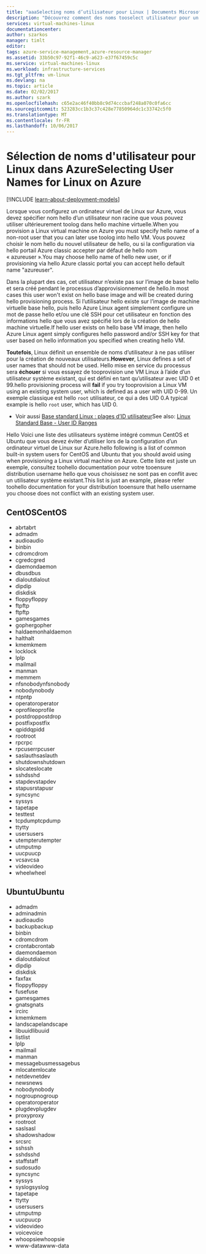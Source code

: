 ```yaml
---
title: "aaaSelecting noms d’utilisateur pour Linux | Documents Microsoft"
description: "Découvrez comment des noms tooselect utilisateur pour un ordinateur virtuel de Linux dans Azure."
services: virtual-machines-linux
documentationcenter: 
author: szarkos
manager: timlt
editor: 
tags: azure-service-management,azure-resource-manager
ms.assetid: 33b50c97-92f1-46c9-a623-e37f67459c5c
ms.service: virtual-machines-linux
ms.workload: infrastructure-services
ms.tgt_pltfrm: vm-linux
ms.devlang: na
ms.topic: article
ms.date: 02/02/2017
ms.author: szark
ms.openlocfilehash: c65e2ac46f40bb8c9d74cccbaf248a070c0fa6cc
ms.sourcegitcommit: 523283cc1b3c37c428e77850964dc1c33742c5f0
ms.translationtype: MT
ms.contentlocale: fr-FR
ms.lasthandoff: 10/06/2017
---
```

# <a name="selecting-user-names-for-linux-on-azure"></a><span data-ttu-id="f60f9-103">Sélection de noms d'utilisateur pour Linux dans Azure</span><span class="sxs-lookup"><span data-stu-id="f60f9-103">Selecting User Names for Linux on Azure</span></span>
[!INCLUDE [learn-about-deployment-models](../../../includes/learn-about-deployment-models-both-include.md)]

<span data-ttu-id="f60f9-104">Lorsque vous configurez un ordinateur virtuel de Linux sur Azure, vous devez spécifier nom hello d’un utilisateur non racine que vous pouvez utiliser ultérieurement toolog dans hello machine virtuelle.</span><span class="sxs-lookup"><span data-stu-id="f60f9-104">When you provision a Linux virtual machine on Azure you must specify hello name of a non-root user that you can later use toolog into hello VM.</span></span> <span data-ttu-id="f60f9-105">Vous pouvez choisir le nom hello du nouvel utilisateur de hello, ou si la configuration via hello portail Azure classic accepter par défaut de hello nom « azureuser ».</span><span class="sxs-lookup"><span data-stu-id="f60f9-105">You may choose hello name of hello new user, or if provisioning via hello Azure classic portal you can accept hello default name "azureuser".</span></span>

<span data-ttu-id="f60f9-106">Dans la plupart des cas, cet utilisateur n’existe pas sur l’image de base hello et sera créé pendant le processus d’approvisionnement de hello.</span><span class="sxs-lookup"><span data-stu-id="f60f9-106">In most cases this user won't exist on hello base image and will be created during hello provisioning process.</span></span> <span data-ttu-id="f60f9-107">Si l’utilisateur hello existe sur l’image de machine virtuelle base hello, puis hello Azure Linux agent simplement configure un mot de passe hello et/ou une clé SSH pour cet utilisateur en fonction des informations hello que vous avez spécifié lors de la création de hello machine virtuelle.</span><span class="sxs-lookup"><span data-stu-id="f60f9-107">If hello user exists on hello base VM image, then hello Azure Linux agent simply configures hello password and/or SSH key for that user based on hello information you specified when creating hello VM.</span></span>

<span data-ttu-id="f60f9-108">**Toutefois**, Linux définit un ensemble de noms d’utilisateur à ne pas utiliser pour la création de nouveaux utilisateurs.</span><span class="sxs-lookup"><span data-stu-id="f60f9-108">**However**, Linux defines a set of user names that should not be used.</span></span> <span data-ttu-id="f60f9-109">Hello mise en service du processus sera **échouer** si vous essayez de tooprovision une VM Linux à l’aide d’un utilisateur système existant, qui est défini en tant qu’utilisateur avec UID 0 et 99.</span><span class="sxs-lookup"><span data-stu-id="f60f9-109">hello provisioning process will **fail** if you try tooprovision a Linux VM using an existing system user, which is defined as a user with UID 0-99.</span></span> <span data-ttu-id="f60f9-110">Un exemple classique est hello `root` utilisateur, ce qui a des UID 0.</span><span class="sxs-lookup"><span data-stu-id="f60f9-110">A typical example is hello `root` user, which has UID 0.</span></span>

* <span data-ttu-id="f60f9-111">Voir aussi [Base standard Linux : plages d’ID utilisateur](http://refspecs.linuxfoundation.org/LSB_4.1.0/LSB-Core-generic/LSB-Core-generic/uidrange.html)</span><span class="sxs-lookup"><span data-stu-id="f60f9-111">See also: [Linux Standard Base - User ID Ranges](http://refspecs.linuxfoundation.org/LSB_4.1.0/LSB-Core-generic/LSB-Core-generic/uidrange.html)</span></span>

<span data-ttu-id="f60f9-112">Hello Voici une liste des utilisateurs système intégré commun CentOS et Ubuntu que vous devez éviter d’utiliser lors de la configuration d’un ordinateur virtuel de Linux sur Azure.</span><span class="sxs-lookup"><span data-stu-id="f60f9-112">hello following is a list of common built-in system users for CentOS and Ubuntu that you should avoid using when provisioning a Linux virtual machine on Azure.</span></span> <span data-ttu-id="f60f9-113">Cette liste est juste un exemple, consultez toohello documentation pour votre tooensure distribution username hello que vous choisissez ne sont pas en conflit avec un utilisateur système existant.</span><span class="sxs-lookup"><span data-stu-id="f60f9-113">This list is just an example, please refer toohello documentation for your distribution tooensure that hello username you choose does not conflict with an existing system user.</span></span>

## <a name="centos"></a><span data-ttu-id="f60f9-114">CentOS</span><span class="sxs-lookup"><span data-stu-id="f60f9-114">CentOS</span></span>
* <span data-ttu-id="f60f9-115">abrt</span><span class="sxs-lookup"><span data-stu-id="f60f9-115">abrt</span></span>
* <span data-ttu-id="f60f9-116">adm</span><span class="sxs-lookup"><span data-stu-id="f60f9-116">adm</span></span>
* <span data-ttu-id="f60f9-117">audio</span><span class="sxs-lookup"><span data-stu-id="f60f9-117">audio</span></span>
* <span data-ttu-id="f60f9-118">bin</span><span class="sxs-lookup"><span data-stu-id="f60f9-118">bin</span></span>
* <span data-ttu-id="f60f9-119">cdrom</span><span class="sxs-lookup"><span data-stu-id="f60f9-119">cdrom</span></span>
* <span data-ttu-id="f60f9-120">cgred</span><span class="sxs-lookup"><span data-stu-id="f60f9-120">cgred</span></span>
* <span data-ttu-id="f60f9-121">daemon</span><span class="sxs-lookup"><span data-stu-id="f60f9-121">daemon</span></span>
* <span data-ttu-id="f60f9-122">dbus</span><span class="sxs-lookup"><span data-stu-id="f60f9-122">dbus</span></span>
* <span data-ttu-id="f60f9-123">dialout</span><span class="sxs-lookup"><span data-stu-id="f60f9-123">dialout</span></span>
* <span data-ttu-id="f60f9-124">dip</span><span class="sxs-lookup"><span data-stu-id="f60f9-124">dip</span></span>
* <span data-ttu-id="f60f9-125">disk</span><span class="sxs-lookup"><span data-stu-id="f60f9-125">disk</span></span>
* <span data-ttu-id="f60f9-126">floppy</span><span class="sxs-lookup"><span data-stu-id="f60f9-126">floppy</span></span>
* <span data-ttu-id="f60f9-127">ftp</span><span class="sxs-lookup"><span data-stu-id="f60f9-127">ftp</span></span>
* <span data-ttu-id="f60f9-128">ftp</span><span class="sxs-lookup"><span data-stu-id="f60f9-128">ftp</span></span>
* <span data-ttu-id="f60f9-129">games</span><span class="sxs-lookup"><span data-stu-id="f60f9-129">games</span></span>
* <span data-ttu-id="f60f9-130">gopher</span><span class="sxs-lookup"><span data-stu-id="f60f9-130">gopher</span></span>
* <span data-ttu-id="f60f9-131">haldaemon</span><span class="sxs-lookup"><span data-stu-id="f60f9-131">haldaemon</span></span>
* <span data-ttu-id="f60f9-132">halt</span><span class="sxs-lookup"><span data-stu-id="f60f9-132">halt</span></span>
* <span data-ttu-id="f60f9-133">kmem</span><span class="sxs-lookup"><span data-stu-id="f60f9-133">kmem</span></span>
* <span data-ttu-id="f60f9-134">lock</span><span class="sxs-lookup"><span data-stu-id="f60f9-134">lock</span></span>
* <span data-ttu-id="f60f9-135">lp</span><span class="sxs-lookup"><span data-stu-id="f60f9-135">lp</span></span>
* <span data-ttu-id="f60f9-136">mail</span><span class="sxs-lookup"><span data-stu-id="f60f9-136">mail</span></span>
* <span data-ttu-id="f60f9-137">man</span><span class="sxs-lookup"><span data-stu-id="f60f9-137">man</span></span>
* <span data-ttu-id="f60f9-138">mem</span><span class="sxs-lookup"><span data-stu-id="f60f9-138">mem</span></span>
* <span data-ttu-id="f60f9-139">nfsnobody</span><span class="sxs-lookup"><span data-stu-id="f60f9-139">nfsnobody</span></span>
* <span data-ttu-id="f60f9-140">nobody</span><span class="sxs-lookup"><span data-stu-id="f60f9-140">nobody</span></span>
* <span data-ttu-id="f60f9-141">ntp</span><span class="sxs-lookup"><span data-stu-id="f60f9-141">ntp</span></span>
* <span data-ttu-id="f60f9-142">operator</span><span class="sxs-lookup"><span data-stu-id="f60f9-142">operator</span></span>
* <span data-ttu-id="f60f9-143">oprofile</span><span class="sxs-lookup"><span data-stu-id="f60f9-143">oprofile</span></span>
* <span data-ttu-id="f60f9-144">postdrop</span><span class="sxs-lookup"><span data-stu-id="f60f9-144">postdrop</span></span>
* <span data-ttu-id="f60f9-145">postfix</span><span class="sxs-lookup"><span data-stu-id="f60f9-145">postfix</span></span>
* <span data-ttu-id="f60f9-146">qpidd</span><span class="sxs-lookup"><span data-stu-id="f60f9-146">qpidd</span></span>
* <span data-ttu-id="f60f9-147">root</span><span class="sxs-lookup"><span data-stu-id="f60f9-147">root</span></span>
* <span data-ttu-id="f60f9-148">rpc</span><span class="sxs-lookup"><span data-stu-id="f60f9-148">rpc</span></span>
* <span data-ttu-id="f60f9-149">rpcuser</span><span class="sxs-lookup"><span data-stu-id="f60f9-149">rpcuser</span></span>
* <span data-ttu-id="f60f9-150">saslauth</span><span class="sxs-lookup"><span data-stu-id="f60f9-150">saslauth</span></span>
* <span data-ttu-id="f60f9-151">shutdown</span><span class="sxs-lookup"><span data-stu-id="f60f9-151">shutdown</span></span>
* <span data-ttu-id="f60f9-152">slocate</span><span class="sxs-lookup"><span data-stu-id="f60f9-152">slocate</span></span>
* <span data-ttu-id="f60f9-153">sshd</span><span class="sxs-lookup"><span data-stu-id="f60f9-153">sshd</span></span>
* <span data-ttu-id="f60f9-154">stapdev</span><span class="sxs-lookup"><span data-stu-id="f60f9-154">stapdev</span></span>
* <span data-ttu-id="f60f9-155">stapusr</span><span class="sxs-lookup"><span data-stu-id="f60f9-155">stapusr</span></span>
* <span data-ttu-id="f60f9-156">sync</span><span class="sxs-lookup"><span data-stu-id="f60f9-156">sync</span></span>
* <span data-ttu-id="f60f9-157">sys</span><span class="sxs-lookup"><span data-stu-id="f60f9-157">sys</span></span>
* <span data-ttu-id="f60f9-158">tape</span><span class="sxs-lookup"><span data-stu-id="f60f9-158">tape</span></span>
* <span data-ttu-id="f60f9-159">test</span><span class="sxs-lookup"><span data-stu-id="f60f9-159">test</span></span>
* <span data-ttu-id="f60f9-160">tcpdump</span><span class="sxs-lookup"><span data-stu-id="f60f9-160">tcpdump</span></span>
* <span data-ttu-id="f60f9-161">tty</span><span class="sxs-lookup"><span data-stu-id="f60f9-161">tty</span></span>
* <span data-ttu-id="f60f9-162">users</span><span class="sxs-lookup"><span data-stu-id="f60f9-162">users</span></span>
* <span data-ttu-id="f60f9-163">utempter</span><span class="sxs-lookup"><span data-stu-id="f60f9-163">utempter</span></span>
* <span data-ttu-id="f60f9-164">utmp</span><span class="sxs-lookup"><span data-stu-id="f60f9-164">utmp</span></span>
* <span data-ttu-id="f60f9-165">uucp</span><span class="sxs-lookup"><span data-stu-id="f60f9-165">uucp</span></span>
* <span data-ttu-id="f60f9-166">vcsa</span><span class="sxs-lookup"><span data-stu-id="f60f9-166">vcsa</span></span>
* <span data-ttu-id="f60f9-167">video</span><span class="sxs-lookup"><span data-stu-id="f60f9-167">video</span></span>
* <span data-ttu-id="f60f9-168">wheel</span><span class="sxs-lookup"><span data-stu-id="f60f9-168">wheel</span></span>

## <a name="ubuntu"></a><span data-ttu-id="f60f9-169">Ubuntu</span><span class="sxs-lookup"><span data-stu-id="f60f9-169">Ubuntu</span></span>
* <span data-ttu-id="f60f9-170">adm</span><span class="sxs-lookup"><span data-stu-id="f60f9-170">adm</span></span>
* <span data-ttu-id="f60f9-171">admin</span><span class="sxs-lookup"><span data-stu-id="f60f9-171">admin</span></span>
* <span data-ttu-id="f60f9-172">audio</span><span class="sxs-lookup"><span data-stu-id="f60f9-172">audio</span></span>
* <span data-ttu-id="f60f9-173">backup</span><span class="sxs-lookup"><span data-stu-id="f60f9-173">backup</span></span>
* <span data-ttu-id="f60f9-174">bin</span><span class="sxs-lookup"><span data-stu-id="f60f9-174">bin</span></span>
* <span data-ttu-id="f60f9-175">cdrom</span><span class="sxs-lookup"><span data-stu-id="f60f9-175">cdrom</span></span>
* <span data-ttu-id="f60f9-176">crontab</span><span class="sxs-lookup"><span data-stu-id="f60f9-176">crontab</span></span>
* <span data-ttu-id="f60f9-177">daemon</span><span class="sxs-lookup"><span data-stu-id="f60f9-177">daemon</span></span>
* <span data-ttu-id="f60f9-178">dialout</span><span class="sxs-lookup"><span data-stu-id="f60f9-178">dialout</span></span>
* <span data-ttu-id="f60f9-179">dip</span><span class="sxs-lookup"><span data-stu-id="f60f9-179">dip</span></span>
* <span data-ttu-id="f60f9-180">disk</span><span class="sxs-lookup"><span data-stu-id="f60f9-180">disk</span></span>
* <span data-ttu-id="f60f9-181">fax</span><span class="sxs-lookup"><span data-stu-id="f60f9-181">fax</span></span>
* <span data-ttu-id="f60f9-182">floppy</span><span class="sxs-lookup"><span data-stu-id="f60f9-182">floppy</span></span>
* <span data-ttu-id="f60f9-183">fuse</span><span class="sxs-lookup"><span data-stu-id="f60f9-183">fuse</span></span>
* <span data-ttu-id="f60f9-184">games</span><span class="sxs-lookup"><span data-stu-id="f60f9-184">games</span></span>
* <span data-ttu-id="f60f9-185">gnats</span><span class="sxs-lookup"><span data-stu-id="f60f9-185">gnats</span></span>
* <span data-ttu-id="f60f9-186">irc</span><span class="sxs-lookup"><span data-stu-id="f60f9-186">irc</span></span>
* <span data-ttu-id="f60f9-187">kmem</span><span class="sxs-lookup"><span data-stu-id="f60f9-187">kmem</span></span>
* <span data-ttu-id="f60f9-188">landscape</span><span class="sxs-lookup"><span data-stu-id="f60f9-188">landscape</span></span>
* <span data-ttu-id="f60f9-189">libuuid</span><span class="sxs-lookup"><span data-stu-id="f60f9-189">libuuid</span></span>
* <span data-ttu-id="f60f9-190">list</span><span class="sxs-lookup"><span data-stu-id="f60f9-190">list</span></span>
* <span data-ttu-id="f60f9-191">lp</span><span class="sxs-lookup"><span data-stu-id="f60f9-191">lp</span></span>
* <span data-ttu-id="f60f9-192">mail</span><span class="sxs-lookup"><span data-stu-id="f60f9-192">mail</span></span>
* <span data-ttu-id="f60f9-193">man</span><span class="sxs-lookup"><span data-stu-id="f60f9-193">man</span></span>
* <span data-ttu-id="f60f9-194">messagebus</span><span class="sxs-lookup"><span data-stu-id="f60f9-194">messagebus</span></span>
* <span data-ttu-id="f60f9-195">mlocate</span><span class="sxs-lookup"><span data-stu-id="f60f9-195">mlocate</span></span>
* <span data-ttu-id="f60f9-196">netdev</span><span class="sxs-lookup"><span data-stu-id="f60f9-196">netdev</span></span>
* <span data-ttu-id="f60f9-197">news</span><span class="sxs-lookup"><span data-stu-id="f60f9-197">news</span></span>
* <span data-ttu-id="f60f9-198">nobody</span><span class="sxs-lookup"><span data-stu-id="f60f9-198">nobody</span></span>
* <span data-ttu-id="f60f9-199">nogroup</span><span class="sxs-lookup"><span data-stu-id="f60f9-199">nogroup</span></span>
* <span data-ttu-id="f60f9-200">operator</span><span class="sxs-lookup"><span data-stu-id="f60f9-200">operator</span></span>
* <span data-ttu-id="f60f9-201">plugdev</span><span class="sxs-lookup"><span data-stu-id="f60f9-201">plugdev</span></span>
* <span data-ttu-id="f60f9-202">proxy</span><span class="sxs-lookup"><span data-stu-id="f60f9-202">proxy</span></span>
* <span data-ttu-id="f60f9-203">root</span><span class="sxs-lookup"><span data-stu-id="f60f9-203">root</span></span>
* <span data-ttu-id="f60f9-204">sasl</span><span class="sxs-lookup"><span data-stu-id="f60f9-204">sasl</span></span>
* <span data-ttu-id="f60f9-205">shadow</span><span class="sxs-lookup"><span data-stu-id="f60f9-205">shadow</span></span>
* <span data-ttu-id="f60f9-206">src</span><span class="sxs-lookup"><span data-stu-id="f60f9-206">src</span></span>
* <span data-ttu-id="f60f9-207">ssh</span><span class="sxs-lookup"><span data-stu-id="f60f9-207">ssh</span></span>
* <span data-ttu-id="f60f9-208">sshd</span><span class="sxs-lookup"><span data-stu-id="f60f9-208">sshd</span></span>
* <span data-ttu-id="f60f9-209">staff</span><span class="sxs-lookup"><span data-stu-id="f60f9-209">staff</span></span>
* <span data-ttu-id="f60f9-210">sudo</span><span class="sxs-lookup"><span data-stu-id="f60f9-210">sudo</span></span>
* <span data-ttu-id="f60f9-211">sync</span><span class="sxs-lookup"><span data-stu-id="f60f9-211">sync</span></span>
* <span data-ttu-id="f60f9-212">sys</span><span class="sxs-lookup"><span data-stu-id="f60f9-212">sys</span></span>
* <span data-ttu-id="f60f9-213">syslog</span><span class="sxs-lookup"><span data-stu-id="f60f9-213">syslog</span></span>
* <span data-ttu-id="f60f9-214">tape</span><span class="sxs-lookup"><span data-stu-id="f60f9-214">tape</span></span>
* <span data-ttu-id="f60f9-215">tty</span><span class="sxs-lookup"><span data-stu-id="f60f9-215">tty</span></span>
* <span data-ttu-id="f60f9-216">users</span><span class="sxs-lookup"><span data-stu-id="f60f9-216">users</span></span>
* <span data-ttu-id="f60f9-217">utmp</span><span class="sxs-lookup"><span data-stu-id="f60f9-217">utmp</span></span>
* <span data-ttu-id="f60f9-218">uucp</span><span class="sxs-lookup"><span data-stu-id="f60f9-218">uucp</span></span>
* <span data-ttu-id="f60f9-219">video</span><span class="sxs-lookup"><span data-stu-id="f60f9-219">video</span></span>
* <span data-ttu-id="f60f9-220">voice</span><span class="sxs-lookup"><span data-stu-id="f60f9-220">voice</span></span>
* <span data-ttu-id="f60f9-221">whoopsie</span><span class="sxs-lookup"><span data-stu-id="f60f9-221">whoopsie</span></span>
* <span data-ttu-id="f60f9-222">www-data</span><span class="sxs-lookup"><span data-stu-id="f60f9-222">www-data</span></span>

